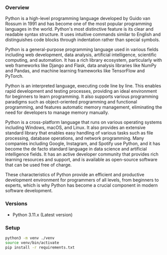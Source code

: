 ### Overview

Python is a high-level programming language developed by Guido van Rossum in 1991 and has become one of the most popular programming languages in the world. Python's most distinctive feature is its clear and readable syntax structure. It uses intuitive commands similar to English and distinguishes code blocks through indentation rather than special symbols.

Python is a general-purpose programming language used in various fields including web development, data analysis, artificial intelligence, scientific computing, and automation. It has a rich library ecosystem, particularly with web frameworks like Django and Flask, data analysis libraries like NumPy and Pandas, and machine learning frameworks like TensorFlow and PyTorch.

Python is an interpreted language, executing code line by line. This enables rapid development and testing processes, providing an ideal environment for beginners to learn programming. It also supports various programming paradigms such as object-oriented programming and functional programming, and features automatic memory management, eliminating the need for developers to manage memory manually.

Python is a cross-platform language that runs on various operating systems including Windows, macOS, and Linux. It also provides an extensive standard library that enables easy handling of various tasks such as file processing, database operations, and network programming.
Many companies including Google, Instagram, and Spotify use Python, and it has become the de facto standard language in data science and artificial intelligence fields. It has an active developer community that provides rich learning resources and support, and is available as open-source software that can be used free of charge.

These characteristics of Python provide an efficient and productive development environment for programmers of all levels, from beginners to experts, which is why Python has become a crucial component in modern software development.

### Versions

- Python 3.11.x (Latest version)

### Setup

```bash
python3 -m venv ./venv
source venv/bin/activate
pip install -r requirements.txt
```
